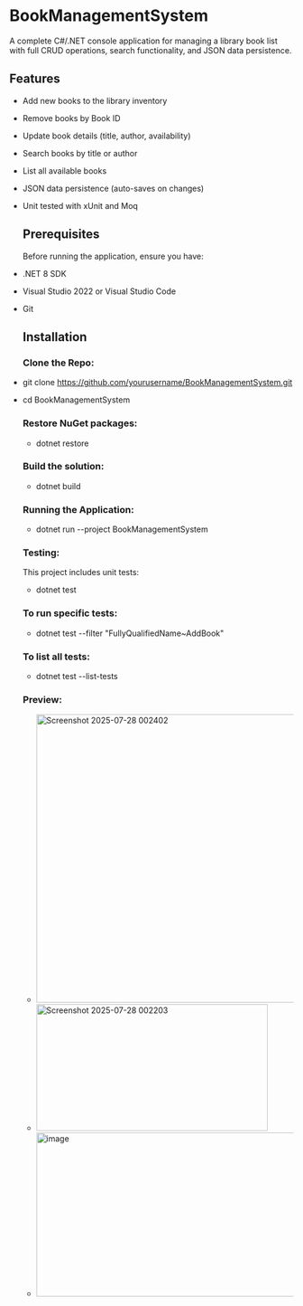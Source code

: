 # BookManagementSystem

A complete C#/.NET console application for managing a library book list with full CRUD operations, search functionality, and JSON data persistence.


## Features

- Add new books to the library inventory
- Remove books by Book ID
- Update book details (title, author, availability)
- Search books by title or author
- List all available books
- JSON data persistence (auto-saves on changes)
- Unit tested with xUnit and Moq

  ## Prerequisites

  Before running the application, ensure you have:
- .NET 8 SDK
- Visual Studio 2022 or Visual Studio Code
- Git

  ## Installation

  ### Clone the Repo:
- git clone https://github.com/yourusername/BookManagementSystem.git
- cd BookManagementSystem

  ### Restore NuGet packages:
  - dotnet restore

  ### Build the solution:
  - dotnet build
 
  ### Running the Application:
  - dotnet run --project BookManagementSystem
 
  ### Testing:
  This project includes unit tests:

  - dotnet test
 
  ### To run specific tests:
  - dotnet test --filter "FullyQualifiedName~AddBook"
 
  ### To list all tests:
  - dotnet test --list-tests
 
  ### Preview:
  - <img width="610" height="510" alt="Screenshot 2025-07-28 002402" src="https://github.com/user-attachments/assets/73daff2f-52cb-4354-beb1-e61b354d65d6" />
  - <img width="410" height="224" alt="Screenshot 2025-07-28 002203" src="https://github.com/user-attachments/assets/d8b006ca-3c46-4f45-8f77-41012985f364" />
  - <img width="760" height="290" alt="image" src="https://github.com/user-attachments/assets/d4a426a4-fa01-49ab-8e6b-28cb094d4d60" />


